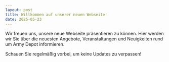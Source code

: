 ```yaml
---
layout: post
title: Willkommen auf unserer neuen Webseite!
date: 2025-05-23
---
```


Wir freuen uns, unsere neue Webseite präsentieren zu können. Hier werden wir Sie über die neuesten Angebote, Veranstaltungen und Neuigkeiten rund um Army Depot informieren.

Schauen Sie regelmäßig vorbei, um keine Updates zu verpassen!